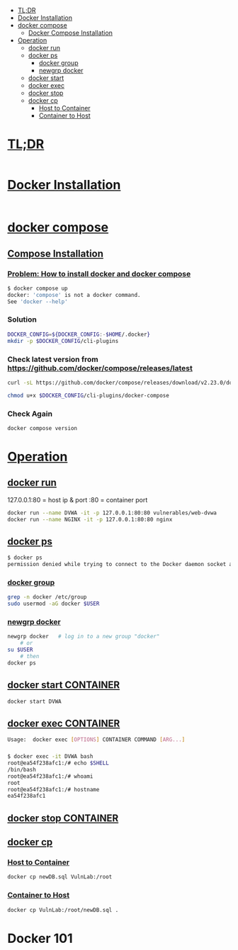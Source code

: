 - [TL;DR](#tldr)
- [Docker Installation](#docker-installation)
- [docker compose](#docker-compose)
	- [Docker Compose Installation](#compose-installation)
- [Operation](#operation)
	- [docker run](#docker-run)
	- [docker ps](#docker-ps)
		- [docker group](#docker-group)
    	- [newgrp docker](#newgrp-docker)
	- [docker start](#docker-start-container)
	- [docker exec](#docker-exec-container)
	- [docker stop](#docker-stop-container)
	- [docker cp](#docker-cp)
		- [Host to Container](#host-to-container)
		- [Container to Host](#container-to-host)


# [TL;DR](#tldr-1)
```

```

# [Docker Installation](#docker-installation-1)






### 
```sh

```

# [docker compose](#docker-compose-1)
## [Compose Installation](#compose-installation-1)
### [Problem: How to install docker and docker compose](https://askubuntu.com/questions/1424118/how-to-install-docker-and-docker-compose-on-ubutntu-22-04)
```sh
$ docker compose up
docker: 'compose' is not a docker command.
See 'docker --help'
```

### Solution
```sh
DOCKER_CONFIG=${DOCKER_CONFIG:-$HOME/.docker}
mkdir -p $DOCKER_CONFIG/cli-plugins
```

### Check latest version from https://github.com/docker/compose/releases/latest
```sh
curl -sL https://github.com/docker/compose/releases/download/v2.23.0/docker-compose-linux-x86_64 -o $DOCKER_CONFIG/cli-plugins/docker-compose

chmod u+x $DOCKER_CONFIG/cli-plugins/docker-compose
```

### Check Again
```sh
docker compose version
```

# [Operation](#operation-1)

## [docker run](#docker-run-1)
127.0.0.1:80 = host ip & port
:80 = container port
```sh
docker run --name DVWA -it -p 127.0.0.1:80:80 vulnerables/web-dvwa
docker run --name NGINX -it -p 127.0.0.1:80:80 nginx
```

## [docker ps](#docker-ps-1)
```sh
$ docker ps
permission denied while trying to connect to the Docker daemon socket at unix:///var/run/docker.sock: Get "http://%2Fvar%2Frun%2Fdocker.sock/v1.24/containers/json": dial unix /var/run/docker.sock: connect: permission denied
```

### [docker group](#docker-group-1)
```sh
grep -n docker /etc/group
sudo usermod -aG docker $USER
```

### [newgrp docker](#newgrp-docker-1)
```sh
newgrp docker   # log in to a new group "docker"
    # or
su $USER
    # then
docker ps
```

## [docker start CONTAINER](#docker-start-container-1)
```sh
docker start DVWA
```

## [docker exec CONTAINER](#docker-exec-container-1)
```sh
Usage:  docker exec [OPTIONS] CONTAINER COMMAND [ARG...]
```

### 
```sh
$ docker exec -it DVWA bash
root@ea54f238afc1:/# echo $SHELL
/bin/bash
root@ea54f238afc1:/# whoami
root
root@ea54f238afc1:/# hostname
ea54f238afc1
```

## [docker stop CONTAINER](#docker-stop-container-1)

## [docker cp](#docker-cp-1)

### [Host to Container](#host-to-container-1)
```sh
docker cp newDB.sql VulnLab:/root
```

### [Container to Host](#container-to-host-1)
```sh
docker cp VulnLab:/root/newDB.sql .
```

# Docker 101